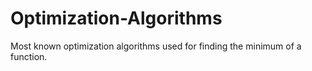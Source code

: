 # Optimization-Algorithms
Most known optimization algorithms used for finding the minimum of a function.
